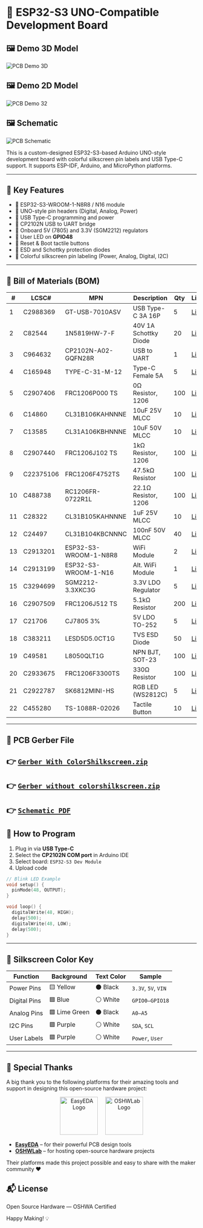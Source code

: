 # 🚀 **ESP32-S3 UNO-Compatible Development Board**

## 🖼️ Demo 3D Model
![PCB Demo 3D](Image/3d.png)

## 🖼️ Demo 2D Model
![PCB Demo 32](Image/2d.png)

## 🖼️ Schematic
![PCB Schematic](Image/Schematic.png)


This is a custom-designed ESP32-S3-based Arduino UNO-style development board with colorful silkscreen pin labels and USB Type-C support. It supports ESP-IDF, Arduino, and MicroPython platforms.

---

## 📌 **Key Features**

- 🔹 ESP32-S3-WROOM-1-N8R8 / N16 module
- 🔹 UNO-style pin headers (Digital, Analog, Power)
- 🔹 USB Type-C programming and power
- 🔹 CP2102N USB to UART bridge
- 🔹 Onboard 5V (7805) and 3.3V (SGM2212) regulators
- 🔹 User LED on **GPIO48**
- 🔹 Reset & Boot tactile buttons
- 🔹 ESD and Schottky protection diodes
- 🔹 Colorful silkscreen pin labeling (Power, Analog, Digital, I2C)

---

## 🧩 **Bill of Materials (BOM)**

| #  | LCSC#     | MPN                   | Description           | Qty | Link                                                                                                                                     |
| -- | --------- | --------------------- | --------------------- | --- | ---------------------------------------------------------------------------------------------------------------------------------------- |
| 1  | C2988369  | GT-USB-7010ASV        | USB Type-C 3A 16P     | 5   | [Link](https://lcsc.com/product-detail/usb-connectors_g-switch-gt-usb-7010asv_C2988369.html)                                             |
| 2  | C82544    | 1N5819HW-7-F          | 40V 1A Schottky Diode | 20  | [Link](https://lcsc.com/product-detail/schottky-diodes_diodes-1n5819hw-7-f_C82544.html)                                                  |
| 3  | C964632   | CP2102N-A02-GQFN28R   | USB to UART           | 1   | [Link](https://lcsc.com/product-detail/usb-converters_silicon-labs-cp2102n-a02-gqfn28r_C964632.html)                                     |
| 4  | C165948   | TYPE-C-31-M-12        | Type-C Female 5A      | 5   | [Link](https://lcsc.com/product-detail/usb-connectors_korean-hroparts-elec-type-c-31-m-12_C165948.html)                                  |
| 5  | C2907406  | FRC1206P000 TS        | 0Ω Resistor, 1206     | 100 | [Link](https://lcsc.com/product-detail/chip-resistor-surface-mount_fojan-frc1206p000-ts_C2907406.html)                                   |
| 6  | C14860    | CL31B106KAHNNNE       | 10uF 25V MLCC         | 10  | [Link](https://lcsc.com/product-detail/multilayer-ceramic-capacitors-mlcc-smd-smt_samsung-electro-mechanics-cl31b106kahnnne_C14860.html) |
| 7  | C13585    | CL31A106KBHNNNE       | 10uF 50V MLCC         | 10  | [Link](https://lcsc.com/product-detail/multilayer-ceramic-capacitors-mlcc-smd-smt_samsung-electro-mechanics-cl31a106kbhnnne_C13585.html) |
| 8  | C2907440  | FRC1206J102 TS        | 1kΩ Resistor, 1206    | 100 | [Link](https://lcsc.com/product-detail/chip-resistor-surface-mount_fojan-frc1206j102-ts_C2907440.html)                                   |
| 9  | C22375106 | FRC1206F4752TS        | 47.5kΩ Resistor       | 100 | [Link](https://lcsc.com/product-detail/chip-resistor-surface-mount_fojan-frc1206f4752ts_C22375106.html)                                  |
| 10 | C488738   | RC1206FR-0722R1L      | 22.1Ω Resistor, 1206  | 100 | [Link](https://lcsc.com/product-detail/chip-resistor-surface-mount_yageo-rc1206fr-0722r1l_C488738.html)                                  |
| 11 | C28322    | CL31B105KAHNNNE       | 1uF 25V MLCC          | 10  | [Link](https://lcsc.com/product-detail/multilayer-ceramic-capacitors-mlcc-smd-smt_samsung-electro-mechanics-cl31b105kahnnne_C28322.html) |
| 12 | C24497    | CL31B104KBCNNNC       | 100nF 50V MLCC        | 40  | [Link](https://lcsc.com/product-detail/multilayer-ceramic-capacitors-mlcc-smd-smt_samsung-electro-mechanics-cl31b104kbcnnnc_C24497.html) |
| 13 | C2913201  | ESP32-S3-WROOM-1-N8R8 | WiFi Module           | 2   | [Link](https://lcsc.com/product-detail/wifi-modules_espressif-esp32-s3-wroom-1-n8r8_C2913201.html)                                       |
| 14 | C2913199  | ESP32-S3-WROOM-1-N16  | Alt. WiFi Module      | 1   | [Link](https://lcsc.com/product-detail/wifi-modules_espressif-esp32-s3-wroom-1-n16_C2913199.html)                                        |
| 15 | C3294699  | SGM2212-3.3XKC3G      | 3.3V LDO Regulator    | 5   | [Link](https://lcsc.com/product-detail/voltage-regulators-linear-low-drop-out-ldo-regulators_sgmicro-sgm2212-3-3xkc3g-tr_C3294699.html)  |
| 16 | C2907509  | FRC1206J512 TS        | 5.1kΩ Resistor        | 200 | [Link](https://lcsc.com/product-detail/chip-resistor-surface-mount_fojan-frc1206j512-ts_C2907509.html)                                   |
| 17 | C21706    | CJ7805 3%             | 5V LDO TO-252         | 5   | [Link](https://lcsc.com/product-detail/voltage-regulators-linear-low-drop-out-ldo-regulators_jscj-cj7805-3_C21706.html)                  |
| 18 | C383211   | LESD5D5.0CT1G         | TVS ESD Diode         | 50  | [Link](https://lcsc.com/product-detail/esd-and-surge-protection-tvs-esd_lrc-lesd5d5-0ct1g_C383211.html)                                  |
| 19 | C49581    | L8050QLT1G            | NPN BJT, SOT-23       | 100 | [Link](https://lcsc.com/product-detail/bipolar-bjt_lrc-l8050qlt1g_C49581.html)                                                           |
| 20 | C2933675  | FRC1206F3300TS        | 330Ω Resistor         | 100 | [Link](https://lcsc.com/product-detail/chip-resistor-surface-mount_fojan-frc1206f3300ts_C2933675.html)                                   |
| 21 | C2922787  | SK6812MINI-HS         | RGB LED (WS2812C)     | 5   | [Link](https://lcsc.com/product-detail/rgb-leds-built-in-ic_opsco-optoelectronics-sk6812mini-hs_C2922787.html)                           |
| 22 | C455280   | TS-1088R-02026        | Tactile Button        | 10  | [Link](https://lcsc.com/product-detail/tactile-switches_xunpu-ts-1088r-02026_C455280.html)                                               |

---
## 🧩 **PCB Gerber File**

👉 [`Gerber_With_ColorShilkscreen.zip`](Gerber/Gerber_With_ColorShilkscreen.zip)
---
👉 [`Gerber_without_colorshilkscreen.zip`](Gerber/Gerber_without_colorshilkscreen.zip)
---
👉 [`Schematic PDF`](Schematic/ESP32-UNO_Schematic.pdf)
---
## 🔧 **How to Program**

1. Plug in via **USB Type-C**
2. Select the **CP2102N COM port** in Arduino IDE
3. Select board: `ESP32-S3 Dev Module`
4. Upload code

```cpp
// Blink LED Example
void setup() {
  pinMode(48, OUTPUT);
}

void loop() {
  digitalWrite(48, HIGH);
  delay(500);
  digitalWrite(48, LOW);
  delay(500);
}
```

---

## 🎨 **Silkscreen Color Key**

| Function       | Background     | Text Color | Sample |
| -------------- | -------------- | ---------- | ------ |
| Power Pins     | 🟨 Yellow       | ⚫ Black    | `3.3V`, `5V`, `VIN` |
| Digital Pins   | 🟦 Blue         | ⚪ White    | `GPIO0–GPIO18`      |
| Analog Pins    | 🟩 Lime Green   | ⚫ Black    | `A0–A5`             |
| I2C Pins       | 🟪 Purple       | ⚪ White    | `SDA`, `SCL`        |
| User Labels    | 🟪 Purple       | ⚪ White    | `Power`, `User`     |
---





## 🙏 Special Thanks

A big thank you to the following platforms for their amazing tools and support in designing this open-source hardware project:

<p align="center">
  <img src="Image/EasyEDA.png" alt="EasyEDA Logo" width="100"/>&nbsp;&nbsp;&nbsp;&nbsp;
  <img src="Image/OSHWLab.png" alt="OSHWLab Logo" width="100"/>
</p>

- **[EasyEDA](https://easyeda.com/)** – for their powerful PCB design tools  
- **[OSHWLab](https://oshwlab.com/)** – for hosting open-source hardware projects

Their platforms made this project possible and easy to share with the maker community ❤️

## 📬 License

Open Source Hardware — OSHWA Certified



Happy Making! 💡
